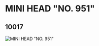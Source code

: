 # MINI HEAD "NO. 951"
## 10017
![MINI HEAD "NO. 951"](https://lc-www-live-s.legocdn.com/media/bricks/5/2/6000286.jpg)